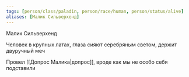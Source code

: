 ```yaml
---
tags: [person/class/paladin, person/race/human, person/status/alive]
aliases: [Малик Сильверхенд]
---
```


Малик Сильверхенд

Человек в крупных латах, глаза сияют серебряным светом, держит двуручный меч

Провел [[Допрос Малика|допрос]], вроде как мы не особо себя подставили
